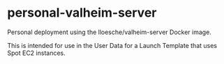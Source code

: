 # personal-valheim-server

Personal deployment using the lloesche/valheim-server Docker image.

This is intended for use in the User Data for a Launch Template that uses Spot EC2 instances.
